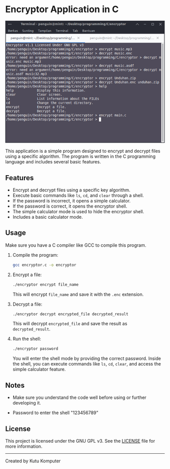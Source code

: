 # Encryptor Application in C

![Screenshot](screenshot.png)

This application is a simple program designed to encrypt and decrypt files using a specific algorithm. The program is written in the C programming language and includes several basic features.

## Features

- Encrypt and decrypt files using a specific key algorithm.
- Execute basic commands like `ls`, `cd`, and `clear` through a shell.
- If the password is incorrect, it opens a simple calculator.
- If the password is correct, it opens the encryptor shell.
- The simple calculator mode is used to hide the encryptor shell.
- Includes a basic calculator mode.

## Usage

Make sure you have a C compiler like GCC to compile this program.

1. Compile the program:

    ```bash
    gcc encryptor.c -o encryptor
    ```

2. Encrypt a file:

    ```bash
    ./encryptor encrypt file_name
    ```

   This will encrypt `file_name` and save it with the `.enc` extension.

3. Decrypt a file:

    ```bash
    ./encryptor decrypt encrypted_file decrypted_result
    ```

   This will decrypt `encrypted_file` and save the result as `decrypted_result`.

4. Run the shell:

    ```bash
    ./encryptor password
    ```

   You will enter the shell mode by providing the correct password. Inside the shell, you can execute commands like `ls`, `cd`, `clear`, and access the simple calculator feature.

## Notes

- Make sure you understand the code well before using or further developing it.

- Password to enter the shell "123456789"

## License

This project is licensed under the GNU GPL v3. See the [LICENSE](LICENSE) file for more information.

---

Created by Kutu Komputer
